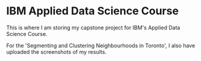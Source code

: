 # IBM Applied Data Science Course
This is where I am storing my capstone project for IBM's Applied Data Science Course.

For the 'Segmenting and Clustering Neighbourhoods in Toronto', I also have uploaded the screenshots of my results.
